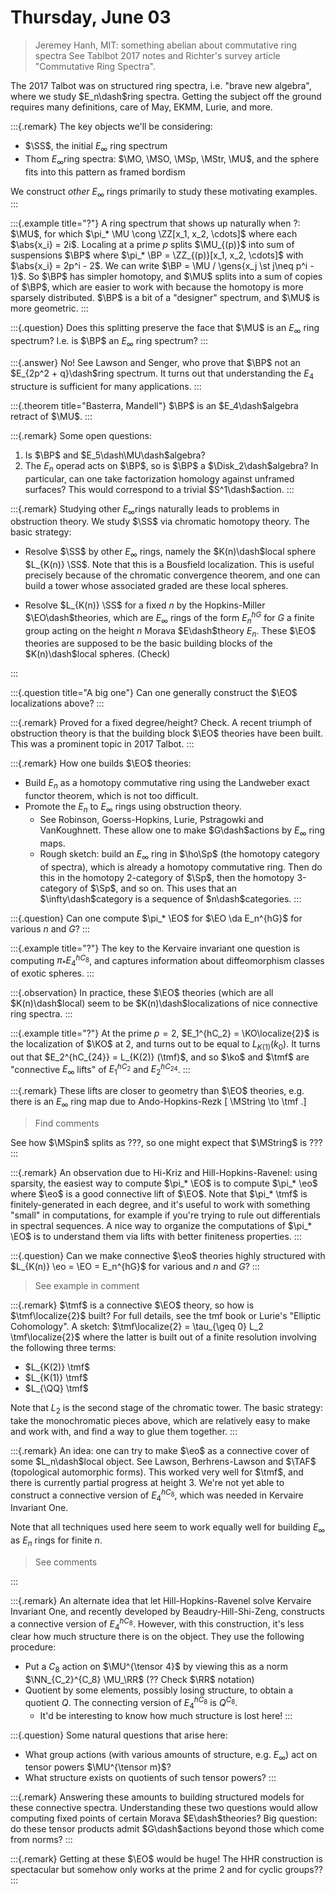 # Thursday, June 03

> Jeremey Hanh, MIT: something abelian about commutative ring spectra
> See Tablbot 2017 notes and Richter's survey article "Commutative Ring Spectra".

The 2017 Talbot was on structured ring spectra, i.e. "brave new algebra", where we study $E_n\dash$ring spectra.
Getting the subject off the ground requires many definitions, care of May, EKMM, Lurie, and more.


:::{.remark}
The key objects we'll be considering:

- $\SS$, the initial $E_\infty$ ring spectrum
- Thom $E_\infty$ring spectra: $\MO, \MSO, \MSp, \MStr, \MU$, and the sphere fits into this pattern as framed bordism

We construct *other* $E_\infty$ rings primarily to study these motivating examples.
:::

:::{.example title="?"}
A ring spectrum that shows up naturally when ?:
 $\MU$, for which $\pi_* \MU \cong \ZZ[x_1, x_2, \cdots]$ where each $\abs{x_i} = 2i$.
Localing at a prime $p$ splits $\MU_{(p)}$ into  sum of suspensions $\BP$ where $\pi_* \BP = \ZZ_{(p)}[x_1, x_2, \cdots]$ with $\abs{x_i} = 2p^i - 2$.
We can write $\BP = \MU / \gens{x_j \st j\neq p^i - 1}$.
So $\BP$ has simpler homotopy, and $\MU$ splits into a sum of copies of $\BP$, which are easier to work with because the homotopy is more sparsely distributed.
$\BP$ is a bit of a "designer" spectrum, and $\MU$ is more geometric.
:::


:::{.question}
Does this splitting preserve the face that $\MU$ is an $E_\infty$ ring spectrum?
I.e. is $\BP$ an $E_\infty$ ring spectrum?
:::


:::{.answer}
No! See Lawson and Senger, who prove that $\BP$ not an $E_{2p^2 + q}\dash$ring spectrum.
It turns out that understanding the $E_4$ structure is sufficient for many applications.
:::


:::{.theorem title="Basterra, Mandell"}
$\BP$ is an $E_4\dash$algebra retract of $\MU$.
:::

:::{.remark}
Some open questions:

1. Is $\BP$ and $E_5\dash\MU\dash$algebra?
2. The $E_n$ operad acts on $\BP$, so is $\BP$ a $\Disk_2\dash$algebra?
  In particular, can one take factorization homology against unframed surfaces?
  This would correspond to a trivial $S^1\dash$action.
:::


:::{.remark}
Studying other $E_\infty$rings naturally leads to problems in obstruction theory.
We study $\SS$ via chromatic homotopy theory.
The basic strategy:

- Resolve $\SS$ by other $E_\infty$ rings, namely the $K(n)\dash$local sphere $L_{K(n)} \SS$.
  Note that this is a Bousfield localization.
  This is useful precisely because of the chromatic convergence theorem, and one can build a tower whose associated graded are these local spheres.

- Resolve $L_{K(n)} \SS$ for a fixed $n$ by the Hopkins-Miller $\EO\dash$theories, which are $E_\infty$ rings of the form $E_n^{hG}$ for $G$ a finite group acting on the height $n$ Morava $E\dash$theory $E_n$.
  These $\EO$ theories are supposed to be the basic building blocks of the $K(n)\dash$local spheres.
  (Check)

:::


:::{.question title="A big one"}
Can one generally construct the $\EO$ localizations above?
:::


:::{.remark}
Proved for a fixed degree/height? Check.
A recent triumph of obstruction theory is that the building block $\EO$ theories have been built.
This was a prominent topic in 2017 Talbot.
:::


:::{.remark}
How one builds $\EO$ theories:

- Build $E_n$ as a homotopy commutative ring using the Landweber exact functor theorem, which is not too difficult.
- Promote the $E_n$ to $E_\infty$ rings using obstruction theory.
  - See Robinson, Goerss-Hopkins, Lurie, Pstragowki and VanKoughnett.
  These allow one to make $G\dash$actions by $E_\infty$ ring maps.
  - Rough sketch: build an $E_\infty$ ring in $\ho\Sp$ (the homotopy category of spectra), which is already a homotopy commutative ring.
    Then do this in the homotopy 2-category of $\Sp$, then the homotopy 3-category of $\Sp$, and so on.
    This uses that an $\infty\dash$category is a sequence of $n\dash$categories.
:::


:::{.question}
Can one compute $\pi_* \EO$ for $\EO \da E_n^{hG}$ for various $n$ and $G$?
:::

:::{.example title="?"}
The key to the Kervaire invariant one question is computing $\pi_* E_4 ^{hC_8}$, and captures information about diffeomorphism classes of exotic spheres.
:::


:::{.observation}
In practice, these $\EO$ theories (which are all $K(n)\dash$local) seem to be $K(n)\dash$localizations of nice connective ring spectra.
:::


:::{.example title="?"}
At the prime $p=2$, $E_1^{hC_2} = \KO\localize{2}$ is the localization of $\KO$ at 2, and turns out to be equal to $L_{K(1)}(k_0)$.
It turns out that $E_2^{hC_{24}} = L_{K(2)} (\tmf)$, and so $\ko$ and $\tmf$ are "connective $E_\infty$ lifts" of $E_1^{hC_2}$ and $E_2^{hC_{24}}$.
:::


:::{.remark}
These lifts are closer to geometry than $\EO$ theories, e.g. there is an $E_\infty$ ring map due to Ando-Hopkins-Rezk
\[
\MString \to \tmf
.\]

> Find comments

See how $\MSpin$ splits as ???, so one might expect that $\MString$ is ???
:::


:::{.remark}
An observation due to Hi-Kriz and Hill-Hopkins-Ravenel: using sparsity, the easiest way to compute $\pi_* \EO$ is to compute $\pi_* \eo$ where $\eo$ is a good connective lift of $\EO$.
Note that $\pi_* \tmf$ is finitely-generated in each degree, and it's useful to work with something "small" in computations, for example if you're trying to rule out differentials in spectral sequences.
A nice way to organize the computations of $\pi_* \EO$ is to understand them via lifts with better finiteness properties.
:::


:::{.question}
Can we make connective $\eo$ theories highly structured with $L_{K(n)} \eo = \EO = E_n^{hG}$ for various and $n$ and $G$?
:::

> See example in comment


:::{.remark}
$\tmf$ is a connective $\EO$ theory, so how is $\tmf\localize{2}$ built?
For full details, see the tmf book or Lurie's "Elliptic Cohomology".
A sketch: $\tmf\localize{2} = \tau_{\geq 0} L_2 \tmf\localize{2}$ where the latter is built out of a finite resolution involving the following three terms:

- $L_{K(2)} \tmf$
- $L_{K(1)} \tmf$
- $L_{\QQ} \tmf$

Note that $L_2$ is the second stage of the chromatic tower.
The basic strategy: take the monochromatic pieces above, which are relatively easy to make and work with, and find a way to glue them together.
:::


:::{.remark}
An idea: one can try to make $\eo$ as a connective cover of some $L_n\dash$local object.
See Lawson, Berhrens-Lawson and $\TAF$ (topological automorphic forms).
This worked very well for $\tmf$, and there is currently partial progress at height 3.
We're not yet able to construct a connective  version of $E_4^{hC_8}$, which was needed in Kervaire Invariant One.

Note that all techniques used here seem to work equally well for building $E_\infty$ as $E_n$ rings for finite $n$.

> See comments

:::

:::{.remark}
An alternate idea that let Hill-Hopkins-Ravenel solve Kervaire Invariant One, and recently developed by Beaudry-Hill-Shi-Zeng, constructs a connective version of $E_4^{hC_8}$.
However, with this construction, it's less clear how much structure there is on the object.
They use the following procedure:

- Put a $C_8$ action on $\MU^{\tensor 4}$ by viewing this as a norm $\NN_{C_2}^{C_8} \MU_\RR$ (?? Check $\RR$ notation)
- Quotient by some elements, possibly losing structure, to obtain a quotient $Q$.
  The connecting version of $E_4^{hC_8}$ is $Q^{C_8}$.
  - It'd be interesting to know how much structure is lost here!
:::

:::{.question}
Some natural questions that arise here:

- What group actions (with various amounts of structure, e.g. $E_\infty$) act on tensor powers $\MU^{\tensor m}$?
- What structure exists on quotients of such tensor powers?
:::

:::{.remark}
Answering these amounts to building structured models for these connective spectra.
Understanding these two questions would allow computing fixed points of certain Morava $E\dash$theories?
Big question: do these tensor products admit $G\dash$actions beyond those which come from norms?
:::


:::{.remark}
Getting at these $\EO$ would be huge!
The HHR construction is spectacular but somehow only works at the prime $2$ and for cyclic groups??
:::




















